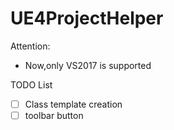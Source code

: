 # UE4ProjectHelper

Attention:
+ Now,only VS2017 is supported

TODO List
- [ ] Class template creation
- [ ] toolbar button
